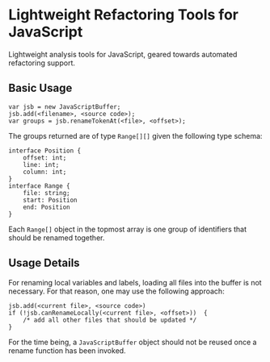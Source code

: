 Lightweight Refactoring Tools for JavaScript
============================================

Lightweight analysis tools for JavaScript, geared towards automated refactoring support.

Basic Usage
-----------
	
	var jsb = new JavaScriptBuffer;
	jsb.add(<filename>, <source code>);
	var groups = jsb.renameTokenAt(<file>, <offset>);
	
The groups returned are of type `Range[][]` given the following type schema:

    interface Position {
    	offset: int;
    	line: int;
    	column: int;
    }
    interface Range {
    	file: string;
    	start: Position
    	end: Position
    }

Each `Range[]` object in the topmost array is one group of identifiers that should be renamed together.

Usage Details
-------------

For renaming local variables and labels, loading all files into the buffer is not necessary. For that reason,
one may use the following approach:

	jsb.add(<current file>, <source code>)
	if (!jsb.canRenameLocally(<current file>, <offset>))  {
		/* add all other files that should be updated */
	}

For the time being, a `JavaScriptBuffer` object should not be reused once a rename function has been invoked.
